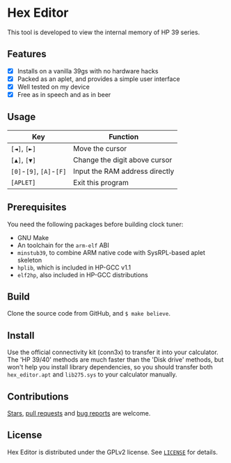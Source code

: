 # Hex Editor
This tool is developed to view the internal memory of HP 39 series.

## Features
- [x] Installs on a vanilla 39gs with no hardware hacks
- [x] Packed as an aplet, and provides a simple user interface
- [x] Well tested on my device
- [x] Free as in speech and as in beer

## Usage
Key                      | Function
-------------------------|-------------------------------
`[◄]`, `[►]`             | Move the cursor
`[▲]`, `[▼]`             | Change the digit above cursor
`[0]`-`[9]`, `[A]`-`[F]` | Input the RAM address directly
`[APLET]`                | Exit this program

## Prerequisites
You need the following packages before building clock tuner:

- GNU Make
- An toolchain for the `arm-elf` ABI
- `minstub39`, to combine ARM native code with SysRPL-based aplet skeleton
- `hplib`, which is included in HP-GCC v1.1
- `elf2hp`, also included in HP-GCC distributions

## Build
Clone the source code from GitHub, and `$ make believe`.

## Install
Use the official connectivity kit (conn3x) to transfer it into your calculator.
The 'HP 39/40' methods are much faster than the 'Disk drive' methods, but
won't help you install library dependencies, so you should transfer both
`hex_editor.apt` and `lib275.sys` to your calculator manually.

## Contributions
[Stars](https://github.com/Arnie97/clock-tuner/stargazers), [pull requests](https://github.com/Arnie97/clock-tuner/pulls) and [bug reports](https://github.com/Arnie97/clock-tuner/issues) are welcome.

## License
Hex Editor is distributed under the GPLv2 license.
See [`LICENSE`](LICENSE) for details.
